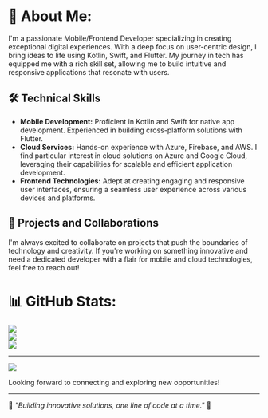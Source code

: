 # 💫 About Me:
I'm a passionate Mobile/Frontend Developer specializing in creating exceptional digital experiences. With a deep focus on user-centric design, I bring ideas to life using Kotlin, Swift, and Flutter. My journey in tech has equipped me with a rich skill set, allowing me to build intuitive and responsive applications that resonate with users.

## 🛠️ Technical Skills

- **Mobile Development:** Proficient in Kotlin and Swift for native app development. Experienced in building cross-platform solutions with Flutter.
- **Cloud Services:** Hands-on experience with Azure, Firebase, and AWS. I find particular interest in cloud solutions on Azure and Google Cloud, leveraging their capabilities for scalable and efficient application development.
- **Frontend Technologies:** Adept at creating engaging and responsive user interfaces, ensuring a seamless user experience across various devices and platforms.

## 🚀 Projects and Collaborations

I'm always excited to collaborate on projects that push the boundaries of technology and creativity. If you're working on something innovative and need a dedicated developer with a flair for mobile and cloud technologies, feel free to reach out!

# 📊 GitHub Stats:
![](https://github-readme-stats.vercel.app/api?username=Riki1200&theme=dark&hide_border=false&include_all_commits=true&count_private=true)<br/>
![](https://github-readme-streak-stats.herokuapp.com/?user=Riki1200&theme=dark&hide_border=false)<br/>
![](https://github-readme-stats.vercel.app/api/top-langs/?username=Riki1200&theme=dark&hide_border=false&include_all_commits=true&count_private=true&layout=compact)

---
[![](https://visitcount.itsvg.in/api?id=Riki1200&icon=0&color=0)](https://visitcount.itsvg.in)


<!-- Proudly created with GPRM ( https://gprm.itsvg.in ) -->

Looking forward to connecting and exploring new opportunities!

---

🌟 _"Building innovative solutions, one line of code at a time."_ 🌟
